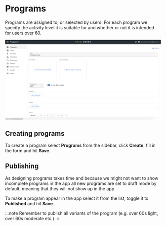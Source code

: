 # Programs

Programs are assigned to, or selected by users. For each program we specify
the activity level it is suitable for and whether or not it is intended for users
over 60.

![Create program](../static/img/create-program.png)

## Creating programs

To create a program select **Programs** from the sidebar, click **Create**, fill
in the form and hit **Save**.

## Publishing

As designing programs takes time and because we might not want to show incomplete
programs in the app all new programs are set to draft mode by default, meaning
that they will not show up in the app.

To make a program appear in the app select it from the list, toggle it
to **Published** and hit **Save**.

:::note
Remember to publish all variants of the program (e.g. over 60s light,
over 60s moderate etc.)
:::
